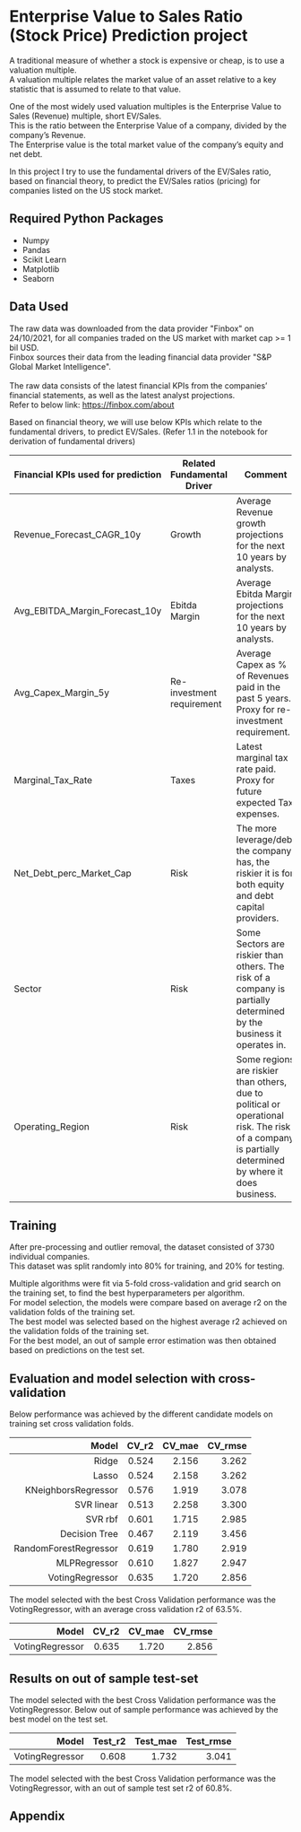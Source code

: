 # Enterprise Value to Sales Ratio (Stock Price) Prediction project

A traditional measure of whether a stock is expensive or cheap, is to use a valuation multiple. <br>
A valuation multiple relates the market value of an asset relative to a key statistic that is assumed to relate to that value. <br>

One of the most widely used valuation multiples is the Enterprise Value to Sales (Revenue) multiple, short EV/Sales. <br>
This is the ratio between the Enterprise Value of a company, divided by the company’s Revenue. <br>
The Enterprise value is the total market value of the company’s equity and net debt. <br>

In this project I try to use the fundamental drivers of the EV/Sales ratio, based on financial theory, to predict the EV/Sales ratios (pricing) for companies listed on the US stock market. 

## Required Python Packages
- Numpy
- Pandas
- Scikit Learn
- Matplotlib
- Seaborn

## Data Used
The raw data was downloaded from the data provider "Finbox" on 24/10/2021, for all companies traded on the US market with market cap >= 1 bil USD. <br>
Finbox sources their data from the leading financial data provider "S&P Global Market Intelligence".<br><br>
The raw data consists of the latest financial KPIs from the companies’ financial statements, as well as the latest analyst projections. <br>
Refer to below link: https://finbox.com/about <br>

Based on financial theory, we will use below KPIs which relate to the fundamental drivers, to predict EV/Sales. (Refer 1.1 in the notebook for derivation of fundamental drivers) <br>

| Financial KPIs used for prediction | Related Fundamental Driver | Comment |
|---|---|---|
| Revenue_Forecast_CAGR_10y | Growth | Average Revenue growth projections for the next 10 years by analysts. |
| Avg_EBITDA_Margin_Forecast_10y | Ebitda Margin | Average Ebitda Margin projections for the next 10 years by analysts. |
| Avg_Capex_Margin_5y | Re-investment requirement | Average Capex as % of Revenues paid in the past 5 years. Proxy for re-investment requirement. |
| Marginal_Tax_Rate | Taxes | Latest marginal tax rate paid. Proxy for future expected Tax expenses. |
| Net_Debt_perc_Market_Cap | Risk | The more leverage/debt the company has, the riskier it is for both equity and debt capital providers. |
| Sector | Risk | Some Sectors are riskier than others. The risk of a company is partially determined by the business it operates in. |
| Operating_Region | Risk | Some regions are riskier than others, due to political or operational risk. The risk of a company is partially determined by where it does business. |

## Training

After pre-processing and outlier removal, the dataset consisted of 3730 individual companies. <br>
This dataset was split randomly into 80% for training, and 20% for testing.

Multiple algorithms were fit via 5-fold cross-validation and grid search on the training set, to find the best hyperparameters per algorithm. <br>
For model selection, the models were compare based on average r2 on the validation folds of the training set. <br>
The best model was selected based on the highest average r2 achieved on the validation folds of the training set. <br>
For the best model, an out of sample error estimation was then obtained based on predictions on the test set.

## Evaluation and model selection with cross-validation

Below performance was achieved by the different candidate models on training set cross validation folds.

|                 Model 	| CV_r2 	| CV_mae 	| CV_rmse 	|
|----------------------:	|------:	|-------:	|--------:	|
|                 Ridge 	| 0.524 	|  2.156 	|   3.262 	|
|                 Lasso 	| 0.524 	|  2.158 	|   3.262 	|
|   KNeighborsRegressor 	| 0.576 	|  1.919 	|   3.078 	|
|            SVR linear 	| 0.513 	|  2.258 	|   3.300 	|
|               SVR rbf 	| 0.601 	|  1.715 	|   2.985 	|
|         Decision Tree 	| 0.467 	|  2.119 	|   3.456 	|
| RandomForestRegressor 	| 0.619 	|  1.780 	|   2.919 	|
|          MLPRegressor 	| 0.610 	|  1.827 	|   2.947 	|
|       VotingRegressor 	| 0.635 	|  1.720 	|   2.856 	|

The model selected with the best Cross Validation performance was the VotingRegressor, with an average cross validation r2 of 63.5%.

|           Model 	| CV_r2 	| CV_mae 	| CV_rmse 	|
|----------------:	|------:	|-------:	|--------:	|
| VotingRegressor 	| 0.635 	|  1.720 	|   2.856 	|

## Results on out of sample test-set

The model selected with the best Cross Validation performance was the VotingRegressor.
Below out of sample performance was achieved by the best model on the test set.

|           Model 	| Test_r2 	| Test_mae 	| Test_rmse 	|
|----------------:	|--------:	|---------:	|----------:	|
| VotingRegressor 	|   0.608 	|    1.732 	|     3.041 	|

The model selected with the best Cross Validation performance was the VotingRegressor, with an out of sample test set r2 of 60.8%.

## Appendix


